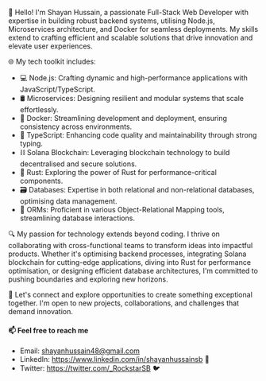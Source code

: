 👋 Hello! I'm Shayan Hussain, a passionate Full-Stack Web Developer with expertise in building robust backend systems, utilising Node.js, Microservices architecture, and Docker for seamless deployments. My skills extend to crafting efficient and scalable solutions that drive innovation and elevate user experiences.

🌐 My tech toolkit includes:

  - 💻 Node.js: Crafting dynamic and high-performance applications with JavaScript/TypeScript.
  - 🛢️ Microservices: Designing resilient and modular systems that scale effortlessly.
  - 🐳 Docker: Streamlining development and deployment, ensuring consistency across environments.
  - 📝 TypeScript: Enhancing code quality and maintainability through strong typing.
  - ⛓️ Solana Blockchain: Leveraging blockchain technology to build decentralised and secure solutions.
  - 🦀 Rust: Exploring the power of Rust for performance-critical components.
  - 🗃️ Databases: Expertise in both relational and non-relational databases, optimising data management.
  - 💼 ORMs: Proficient in various Object-Relational Mapping tools, streamlining database interactions.

🔍 My passion for technology extends beyond coding. I thrive on collaborating with cross-functional teams to transform ideas into impactful products. Whether it's optimising backend processes, integrating Solana blockchain for cutting-edge applications, diving into Rust for performance optimisation, or designing efficient database architectures, I'm committed to pushing boundaries and exploring new horizons.

🌱 Let's connect and explore opportunities to create something exceptional together. I'm open to new projects, collaborations, and challenges that demand innovation.

#### 📫 Feel free to reach me 
  - Email: shayanhussain48@gmail.com
  - LinkedIn: https://www.linkedin.com/in/shayanhussainsb 📎
  - Twitter: https://twitter.com/_RockstarSB 🐦

 
<!---
ShayanHussainSB/ShayanHussainSB is a ✨ special ✨ repository because its `README.md` (this file) appears on your GitHub profile.
You can click the Preview link to take a look at your changes.
--->
